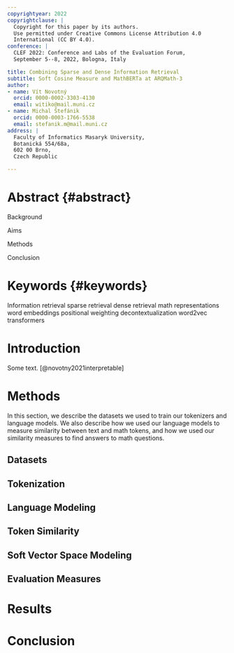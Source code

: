 ```yaml
---
copyrightyear: 2022
copyrightclause: |
  Copyright for this paper by its authors.
  Use permitted under Creative Commons License Attribution 4.0
  International (CC BY 4.0).
conference: |
  CLEF 2022: Conference and Labs of the Evaluation Forum,
  September 5--8, 2022, Bologna, Italy

title: Combining Sparse and Dense Information Retrieval
subtitle: Soft Cosine Measure and MathBERTa at ARQMath-3
author:
- name: Vít Novotný
  orcid: 0000-0002-3303-4130
  email: witiko@mail.muni.cz
- name: Michal Štefánik
  orcid: 0000-0003-1766-5538
  email: stefanik.m@mail.muni.cz
address: |
  Faculty of Informatics Masaryk University,
  Botanická 554/68a,
  602 00 Brno,
  Czech Republic

---
```


# Abstract {#abstract}

Background

Aims

Methods

Conclusion

# Keywords {#keywords}

Information retrieval
sparse retrieval
dense retrieval
math representations
word embeddings
positional weighting
decontextualization
word2vec
transformers

# Introduction

Some text. [@novotny2021interpretable]

# Methods

In this section, we describe the datasets we used to train our tokenizers and
language models. We also describe how we used our language models to measure
similarity between text and math tokens, and how we used our similarity
measures to find answers to math questions.

## Datasets

## Tokenization

## Language Modeling

## Token Similarity

## Soft Vector Space Modeling

## Evaluation Measures

# Results

# Conclusion
